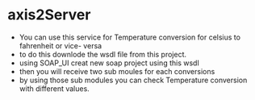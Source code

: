 # axis2Server

* You can use this service for Temperature conversion for celsius to fahrenheit or vice- versa
* to do this downlode the wsdl file from this project.
* using SOAP_UI creat new soap project using this wsdl
* then you will receive two sub moules for each conversions
* by using those sub modules you can check  Temperature conversion with different values.

